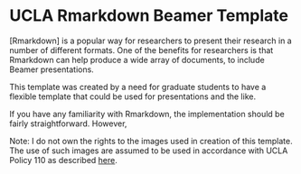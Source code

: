 # UCLA Rmarkdown Beamer Template

[Rmarkdown] is a popular way for researchers to present their research in a number of different formats. One of the benefits for researchers is that Rmarkdown can help produce a wide array of documents, to include Beamer presentations.

This template was created by a need for graduate students to have a flexible template that could be used for presentations and the like.

If you have any familiarity with Rmarkdown, the implementation should be fairly straightforward. However, 

Note: I do not own the rights to the images used in creation of this template. The use of such images are assumed to be used in accordance with UCLA Policy 110 as described [here](https://www.adminvc.ucla.edu/marks/request/name-seal-marks/campus-unit).
